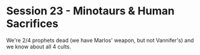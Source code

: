 # Session 23 - Minotaurs & Human Sacrifices

We're 2/4 prophets dead (we have Marlos' weapon, but not Vannifer's) and we know about all 4 cults.

